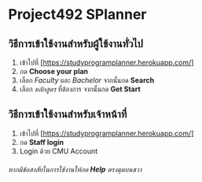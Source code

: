 # Project492 SPlanner
## วิธีการเข้าใช้งานสำหรับผู้ใช้งานทั่วไป
1. เข้าไปที่ [https://studyprogramplanner.herokuapp.com/]
2. กด **Choose your plan**
3. เลือก *Faculty* และ *Bachelor* จากนั้นกด **Search**
4. เลือก *หลักสูตร* ที่ต้องการ จากนั้นกด **Get Start**

## วิธีการเข้าใช้งานสำหรับเจ้าหน้าที่
1. เข้าไปที่ [https://studyprogramplanner.herokuapp.com/]
2. กด **Staff login**
3. Login ด้วย CMU Account

###### หากมีข้อสงสัยในการใช้งานให้กด **Help** ตรงมุมบนขวา
